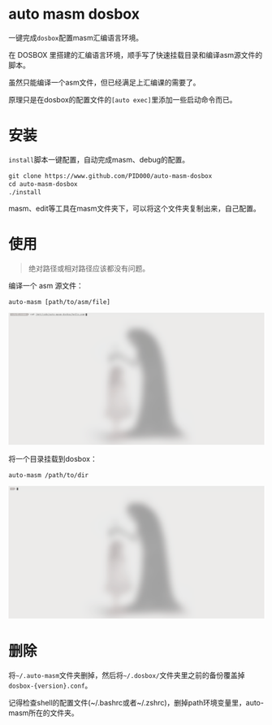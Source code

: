 # auto masm dosbox

一键完成`dosbox`配置masm汇编语言环境。

在 DOSBOX 里搭建的汇编语言环境，顺手写了快速挂载目录和编译asm源文件的脚本。

虽然只能编译一个asm文件，但已经满足上汇编课的需要了。

原理只是在dosbox的配置文件的`[auto exec]`里添加一些启动命令而已。

# 安装

`install`脚本一键配置，自动完成masm、debug的配置。

```
git clone https://www.github.com/PID000/auto-masm-dosbox
cd auto-masm-dosbox
./install
```

masm、edit等工具在masm文件夹下，可以将这个文件夹复制出来，自己配置。



# 使用

>  绝对路径或相对路径应该都没有问题。

编译一个 asm 源文件：

```
auto-masm [path/to/asm/file]
```

![](demos/auto-masm-1.gif)

将一个目录挂载到dosbox：

```
auto-masm /path/to/dir
```

![](demos/auto-masm-2.gif)

# 删除

将`~/.auto-masm`文件夹删掉，然后将`~/.dosbox/`文件夹里之前的备份覆盖掉`dosbox-{version}.conf`。

记得检查shell的配置文件(~/.bashrc或者~/.zshrc)，删掉path环境变量里，auto-masm所在的文件夹。